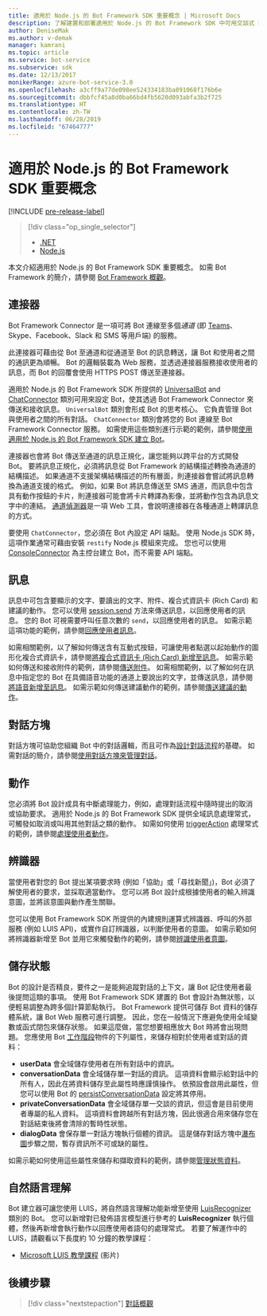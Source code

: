 ```yaml
---
title: 適用於 Node.js 的 Bot Framework SDK 重要概念 | Microsoft Docs
description: 了解建置和部署適用於 Node.js 的 Bot Framework SDK 中可用交談式 Bot 所需的重要概念和工具。
author: DeniseMak
ms.author: v-demak
manager: kamrani
ms.topic: article
ms.service: bot-service
ms.subservice: sdk
ms.date: 12/13/2017
monikerRange: azure-bot-service-3.0
ms.openlocfilehash: a3cff9a77de098ee524334183ba891068f176b6e
ms.sourcegitcommit: dbbfcf45a8d0ba66bd4fb5620d093abfa3b2f725
ms.translationtype: HT
ms.contentlocale: zh-TW
ms.lasthandoff: 06/28/2019
ms.locfileid: "67464777"
---
```

# <a name="key-concepts-in-the-bot-framework-sdk-for-nodejs"></a>適用於 Node.js 的 Bot Framework SDK 重要概念

[!INCLUDE [pre-release-label](../includes/pre-release-label-v3.md)]

> [!div class="op_single_selector"]
> - [.NET](../dotnet/bot-builder-dotnet-concepts.md)
> - [Node.js](../nodejs/bot-builder-nodejs-concepts.md)

本文介紹適用於 Node.js 的 Bot Framework SDK 重要概念。 如需 Bot Framework 的簡介，請參閱 [Bot Framework 概觀](../overview-introduction-bot-framework.md)。

## <a name="connector"></a>連接器
Bot Framework Connector 是一項可將 Bot 連線至多個*通道* (即 [Teams](https://docs.microsoft.com/microsoftteams/platform/concepts/bots/bots-create)、Skype、Facebook、Slack 和 SMS 等用戶端) 的服務。 

此連接器可藉由從 Bot 至通道和從通道至 Bot 的訊息轉送，讓 Bot 和使用者之間的通訊更為順暢。 Bot 的邏輯裝載為 Web 服務，並透過連接器服務接收使用者的訊息，而 Bot 的回覆會使用 HTTPS POST 傳送至連接器。 

適用於 Node.js 的 Bot Framework SDK 所提供的 [UniversalBot][UniversalBot] and [ChatConnector][ChatConnector] 類別可用來設定 Bot，使其透過 Bot Framework Connector 來傳送和接收訊息。 `UniversalBot` 類別會形成 Bot 的思考核心。 它負責管理 Bot 與使用者之間的所有對話。 `ChatConnector` 類別會將您的 Bot 連線至 Bot Framework Connector 服務。
如需使用這些類別進行示範的範例，請參閱[使用適用於 Node.js 的 Bot Framework SDK 建立 Bot](bot-builder-nodejs-quickstart.md)。

連接器也會將 Bot 傳送至通道的訊息正規化，讓您能夠以跨平台的方式開發 Bot。 要將訊息正規化，必須將訊息從 Bot Framework 的結構描述轉換為通道的結構描述。 如果通道不支援架構結構描述的所有層面，則連接器會嘗試將訊息轉換為通道支援的格式。 例如，如果 Bot 將訊息傳送至 SMS 通道，而訊息中包含具有動作按鈕的卡片，則連接器可能會將卡片轉譯為影像，並將動作包含為訊息文字中的連結。 [通道偵測器][ChannelInspector]是一項 Web 工具，會說明連接器在各種通道上轉譯訊息的方式。

要使用 `ChatConnector`，您必須在 Bot 內設定 API 端點。 使用 Node.js SDK 時，這項作業通常可藉由安裝 `restify` Node.js 模組來完成。 您也可以使用 [ConsoleConnector][ConsoleConnector] 為主控台建立 Bot，而不需要 API 端點。

## <a name="messages"></a>訊息

訊息中可包含要顯示的文字、要讀出的文字、附件、複合式資訊卡 (Rich Card) 和建議的動作。 您可以使用 [session.send][SessionSend] 方法來傳送訊息，以回應使用者的訊息。 您的 Bot 可視需要呼叫任意次數的 `send`，以回應使用者的訊息。 如需示範這項功能的範例，請參閱[回應使用者訊息][RespondMessages]。

如需相關範例，以了解如何傳送含有互動式按鈕，可讓使用者點選以起始動作的圖形化複合式資訊卡，請參閱[將複合式資訊卡 (Rich Card) 新增至訊息](bot-builder-nodejs-send-rich-cards.md)。 如需示範如何傳送和接收附件的範例，請參閱[傳送附件](bot-builder-nodejs-send-receive-attachments.md)。 如需相關範例，以了解如何在訊息中指定您的 Bot 在具備語音功能的通道上要說出的文字，並傳送訊息，請參閱[將語音新增至訊息](bot-builder-nodejs-text-to-speech.md)。 如需示範如何傳送建議動作的範例，請參閱[傳送建議的動作](bot-builder-nodejs-send-suggested-actions.md)。

## <a name="dialogs"></a>對話方塊
對話方塊可協助您組織 Bot 中的對話邏輯，而且可作為[設計對話流程](../bot-service-design-conversation-flow.md)的基礎。 如需對話的簡介，請參閱[使用對話方塊來管理對話](bot-builder-nodejs-dialog-manage-conversation.md)。

## <a name="actions"></a>動作
您必須將 Bot 設計成具有中斷處理能力，例如，處理對話流程中隨時提出的取消或協助要求。 適用於 Node.js 的 Bot Framework SDK 提供全域訊息處理常式，可觸發如取消或叫用其他對話之類的動作。 如需如何使用 [triggerAction][triggerAction] 處理常式的範例，請參閱[處理使用者動作](bot-builder-nodejs-dialog-actions.md)。
<!--[Handling cancel](bot-builder-nodejs-manage-conversation-flow.md#handling-cancel), [Confirming interruptions](bot-builder-nodejs-manage-conversation-flow.md#confirming-interruptions) and-->


## <a name="recognizers"></a>辨識器
當使用者對您的 Bot 提出某項要求時 (例如「協助」或「尋找新聞」)，Bot 必須了解使用者的要求，並採取適當動作。 您可以將 Bot 設計成根據使用者的輸入辨識意圖，並將該意圖與動作產生關聯。 

您可以使用 Bot Framework SDK 所提供的內建規則運算式辨識器、呼叫的外部服務 (例如 LUIS API)，或實作自訂辨識器，以判斷使用者的意圖。 如需示範如何將辨識器新增至 Bot 並用它來觸發動作的範例，請參閱[辨識使用者意圖](bot-builder-nodejs-recognize-intent-messages.md)。


## <a name="saving-state"></a>儲存狀態

Bot 的設計是否精良，要件之一是能夠追蹤對話的上下文，讓 Bot 記住使用者最後提問這類的事項。 使用 Bot Framework SDK 建置的 Bot 會設計為無狀態，以便輕易調整為跨多個計算節點執行。 Bot Framework 提供可儲存 Bot 資料的儲存體系統，讓 Bot Web 服務可進行調整。 因此，您在一般情況下應避免使用全域變數或函式閉包來儲存狀態。 如果這麼做，當您想要相應放大 Bot 時將會出現問題。 您應使用 Bot [工作階段][Session]物件的下列屬性，來儲存相對於使用者或對話的資料：

* **userData** 會全域儲存使用者在所有對話中的資訊。
* **conversationData** 會全域儲存單一對話的資訊。 這項資料會顯示給對話中的所有人，因此在將資料儲存至此屬性時應謹慎操作。 依預設會啟用此屬性，但您可以使用 Bot 的 [persistConversationData][PersistConversationData] 設定將其停用。
* **privateConversationData** 會全域儲存單一交談的資訊，但這會是目前使用者專屬的私人資料。 這項資料會跨越所有對話方塊，因此很適合用來儲存您在對話結束後將會清除的暫時性狀態。
* **dialogData** 會保存單一對話方塊執行個體的資訊。 這是儲存對話方塊中[瀑布圖](bot-builder-nodejs-dialog-waterfall.md)步驟之間，暫存資訊所不可或缺的屬性。

如需示範如何使用這些屬性來儲存和擷取資料的範例，請參閱[管理狀態資料](bot-builder-nodejs-state.md)。

## <a name="natural-language-understanding"></a>自然語言理解

Bot 建立器可讓您使用 LUIS，將自然語言理解功能新增至使用 [LuisRecognizer][LuisRecognizer] 類別的 Bot。 您可以新增對已發佈語言模型進行參考的 **LuisRecognizer** 執行個體，然後再新增會執行動作以回應使用者語句的處理常式。 若要了解運作中的 LUIS，請觀看以下長度約 10 分鐘的教學課程：

* [Microsoft LUIS 教學課程][LUISVideo] (影片)

## <a name="next-steps"></a>後續步驟
> [!div class="nextstepaction"]
> [對話概觀](bot-builder-nodejs-dialog-overview.md)



[PersistConversationData]: https://docs.botframework.com/node/builder/chat-reference/interfaces/_botbuilder_d_.iuniversalbotsettings.html#persistconversationdata
[UniversalBot]: https://docs.botframework.com/node/builder/chat-reference/classes/_botbuilder_d_.universalbot.html
[ChatConnector]: https://docs.botframework.com/node/builder/chat-reference/classes/_botbuilder_d_.chatconnector.html
[ConsoleConnector]: https://docs.botframework.com/node/builder/chat-reference/classes/_botbuilder_d_.consoleconnector.html

[ChannelInspector]: ../bot-service-channel-inspector.md

[Session]: https://docs.botframework.com/node/builder/chat-reference/classes/_botbuilder_d_.session.html
[SessionSend]: https://docs.botframework.com/node/builder/chat-reference/classes/_botbuilder_d_.session#send

[triggerAction]: https://docs.botframework.com/node/builder/chat-reference/classes/_botbuilder_d_.dialog.html#triggeraction
[waterfall]: bot-builder-nodejs-prompts.md

[RespondMessages]:bot-builder-nodejs-use-default-message-handler.md

[LUISRecognizer]: https://docs.botframework.com/node/builder/chat-reference/classes/_botbuilder_d_.luisrecognizer
[LUISVideo]: https://vimeo.com/145499419
